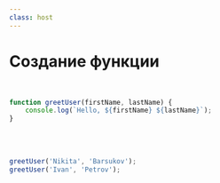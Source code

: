 ```yaml
---
class: host
---
```


# Создание функции

<br />

```js
function greetUser(firstName, lastName) {
    console.log(`Hello, ${firstName} ${lastName}`);
}
```

<br />
<br />

```js {hide|all}
greetUser('Nikita', 'Barsukov');
greetUser('Ivan', 'Petrov');
```

<style>
.host code {
    font-size: 1.75rem;
}
</style>
